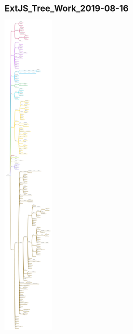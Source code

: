 # ExtJS_Tree_Work_2019-08-16

![Image text](https://github.com/tjslzz/ExtJS_Tree_Work_2019-08-16/blob/master/ExtJS.jpg)

